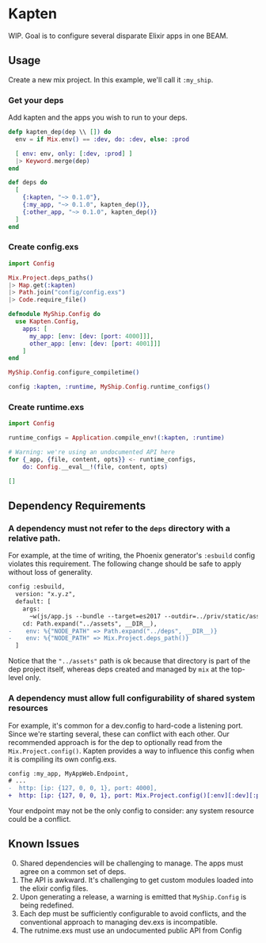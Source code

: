 # Kapten

WIP. Goal is to configure several disparate Elixir apps in one BEAM.

## Usage

Create a new mix project. In this example, we'll call it `:my_ship`.

### Get your deps

Add kapten and the apps you wish to run to your deps.

```elixir
defp kapten_dep(dep \\ []) do
  env = if Mix.env() == :dev, do: :dev, else: :prod

  [ env: env, only: [:dev, :prod] ]
  |> Keyword.merge(dep)
end

def deps do
  [
    {:kapten, "~> 0.1.0"},
    {:my_app, "~> 0.1.0", kapten_dep()},
    {:other_app, "~> 0.1.0", kapten_dep()}
  ]
end
```

### Create config.exs

```elixir
import Config

Mix.Project.deps_paths()
|> Map.get(:kapten)
|> Path.join("config/config.exs")
|> Code.require_file()

defmodule MyShip.Config do
  use Kapten.Config,
    apps: [
      my_app: [env: [dev: [port: 4000]]],
      other_app: [env: [dev: [port: 4001]]]
    ]
end

MyShip.Config.configure_compiletime()

config :kapten, :runtime, MyShip.Config.runtime_configs()
```

### Create runtime.exs

```elixir
import Config

runtime_configs = Application.compile_env!(:kapten, :runtime)

# Warning: we're using an undocumented API here
for {_app, {file, content, opts}} <- runtime_configs,
    do: Config.__eval__!(file, content, opts)

[]
```

## Dependency Requirements

### A dependency must not refer to the `deps` directory with a relative path.

For example, at the time of writing, the Phoenix generator's `:esbuild` config violates this requirement.
The following change should be safe to apply without loss of generality.

```diff
config :esbuild,
  version: "x.y.z",
  default: [
    args:
      ~w(js/app.js --bundle --target=es2017 --outdir=../priv/static/assets --external:/fonts/* --external:/images/*),
    cd: Path.expand("../assets", __DIR__),
-    env: %{"NODE_PATH" => Path.expand("../deps", __DIR__)}
-    env: %{"NODE_PATH" => Mix.Project.deps_path()}
  ]
```

Notice that the `"../assets"` path is ok because that directory is part of the dep project itself, whereas
deps created and managed by `mix` at the top-level only.

### A dependency must allow full configurability of shared system resources

For example, it's common for a dev.config to hard-code a listening port. Since we're starting
several, these can conflict with each other. Our recommended approach is for the dep to optionally
read from the `Mix.Project.config()`. Kapten provides a way to influence this config when it is
compiling its own config.exs.

```diff
config :my_app, MyAppWeb.Endpoint,
# ...
-  http: [ip: {127, 0, 0, 1}, port: 4000],
+  http: [ip: {127, 0, 0, 1}, port: Mix.Project.config()[:env][:dev][:port] || 4000],
```

Your endpoint may not be the only config to consider: any system resource could be a conflict.

## Known Issues

0. Shared dependencies will be challenging to manage. The apps must agree on a common set of deps.
1. The API is awkward. It's challenging to get custom modules loaded into the elixir config files.
2. Upon generating a release, a warning is emitted that `MyShip.Config` is being redefined.
3. Each dep must be sufficiently configurable to avoid conflicts, and the conventional approach to managing dev.exs is incompatible.
4. The rutnime.exs must use an undocumented public API from Config
